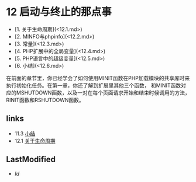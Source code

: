 # 12 启动与终止的那点事

<ul class="catalog">
				<li> [1. 关于生命周期](<12.1.md>) </li>
				<li> [2. MINFO与phpinfo](<12.2.md>) </li>
				<li> [3. 常量](<12.3.md>) </li>
                                <li> [4. PHP扩展中的全局变量](<12.4.md>) </li>
                                <li> [5. PHP语言中的超级变量](<12.5.md>) </li>
                                <li> [6. 小结](<12.6.md>) </li>
		</ul>
在前面的章节里，你已经学会了如何使用MINIT函数在PHP加载模块的共享库时来执行初始化任务。在第一章，你还了解到扩展里其他三个函数，
和MINIT函数对应的MSHUTDOWN函数，以及一对在每个页面请求开始和结束时候调用的方法，RINIT函数和RSHUTDOWN函数。


## links
   * 11.3 [小结](<11.3.md>)
   * 12.1 [关于生命周期](<12.1.md>)

## LastModified
   * $Id$
